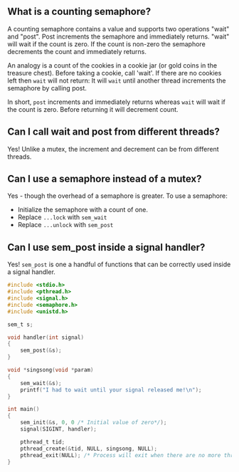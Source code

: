 ## What is a counting semaphore?
A counting semaphore contains a value and supports two operations "wait" and "post". Post increments the semaphore and immediately returns. "wait" will wait if the count is zero. If the count is non-zero the semaphore decrements the count and immediately returns.

An analogy is a count of the cookies in a cookie jar (or gold coins in the treasure chest). Before taking a cookie, call 'wait'. If there are no cookies left then `wait` will not return: It will `wait` until another thread increments the semaphore by calling post.

In short, `post` increments and immediately returns whereas `wait` will wait if the count is zero. Before returning it will decrement count.

## Can I call wait and post from different threads?
Yes! Unlike a mutex, the increment and decrement can be from different threads.

## Can I use a semaphore instead of a mutex?
Yes - though the overhead of a semaphore is greater. To use a semaphore:
* Initialize the semaphore with a count of one.
* Replace `...lock` with `sem_wait`
* Replace `...unlock` with `sem_post`

## Can I use sem_post inside a signal handler?
Yes! `sem_post` is one a handful of functions that can be correctly used inside a signal handler.

```C
#include <stdio.h>
#include <pthread.h>
#include <signal.h>
#include <semaphore.h>
#include <unistd.h>

sem_t s;

void handler(int signal)
{
    sem_post(&s);
}

void *singsong(void *param)
{
    sem_wait(&s);
    printf("I had to wait until your signal released me!\n");
}

int main()
{
    sem_init(&s, 0, 0 /* Initial value of zero*/); 
    signal(SIGINT, handler);

    pthread_t tid;
    pthread_create(&tid, NULL, singsong, NULL);
    pthread_exit(NULL); /* Process will exit when there are no more threads */
}
```


